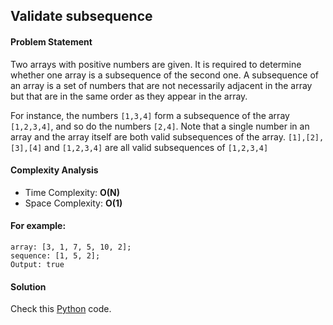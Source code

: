## Validate subsequence

#### Problem Statement


Two arrays with positive numbers are given.
It is required to determine whether one array is a subsequence of the second one.
A subsequence of an array is a set of numbers that are not necessarily adjacent
in the array but that are in the same order as they appear in the array.

For instance, the numbers `[1,3,4]` form a subsequence of the array `[1,2,3,4]`,
and so do the numbers `[2,4]`. Note that a single number in an array and the array
itself are both valid subsequences of the array. `[1],[2],[3],[4]` and `[1,2,3,4]` are
all valid subsequences of `[1,2,3,4]`


#### Complexity Analysis

- Time Complexity: **O(N)**
- Space Complexity: **O(1)**


#### For example:

```
array: [3, 1, 7, 5, 10, 2];
sequence: [1, 5, 2];
Output: true
```


#### Solution

Check this [Python](../easy/1_validate_subsequence.py) code.

